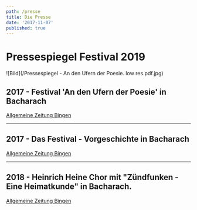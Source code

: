 ```yaml
---
path: /presse
title: Die Presse
date: '2017-11-07'
published: true
---
```


# Pressespiegel Festival 2019
![Bild](/Pressespiegel - An den Ufern der Poesie. low res.pdf.jpg)     
    
    


## 2017 - Festival 'An den Ufern der Poesie' in Bacharach

 <a href="https://www.allgemeine-zeitung.de/lokales/bingen/vg-rhein-nahe/bacharach/an-den-ufern-der-poesie-begeisterung-bei-publikum-und-machern-in-bacharach_18135573" target="_blank" rel="noopener noreferrer">Allgemeine Zeitung Bingen</a>


---
##  2017 - Das Festival - Vorgeschichte in Bacharach
 <a href="https://www.allgemeine-zeitung.de/lokales/bingen/vg-rhein-nahe/bacharach/wie-welterbefuhrerin-linda-butz-das-praml-festival-nach-bacharach-holte_18056203" rel="noopener noreferrer">Allgemeine Zeitung Bingen</a>

---


## 2018 - Heinrich Heine Chor mit "Zündfunken - Eine Heimatkunde" in Bacharach.

 <a href="https://www.allgemeine-zeitung.de/lokales/bingen/vg-rhein-nahe/bacharach/romantische-flaschenpost_19057351" rel="noopener noreferrer">Allgemeine Zeitung Bingen</a>
